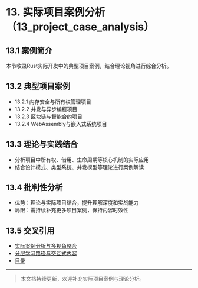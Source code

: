 # 13. 实际项目案例分析（13_project_case_analysis）

## 13.1 案例简介

本节收录Rust实际开发中的典型项目案例，结合理论视角进行综合分析。

## 13.2 典型项目案例

- 13.2.1 内存安全与所有权管理项目
- 13.2.2 并发与异步编程项目
- 13.2.3 区块链与智能合约项目
- 13.2.4 WebAssembly与嵌入式系统项目

## 13.3 理论与实践结合

- 分析项目中所有权、借用、生命周期等核心机制的实际应用
- 结合设计模式、类型系统、并发模型等理论进行案例解读

## 13.4 批判性分析

- 优势：理论与实际项目结合，提升理解深度和实战能力
- 局限：需持续补充更多项目案例，保持内容时效性

## 13.5 交叉引用

- [实际案例分析与多视角整合](06_case_studies.md)
- [分层学习路径与交互式内容](09_learning_path_and_interactive.md)
- [目录](index.md)

---

> 本文档持续更新，欢迎补充实际项目案例与理论分析。
